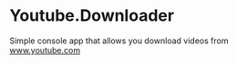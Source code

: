 Youtube.Downloader
==================

Simple console app that allows you download videos from www.youtube.com